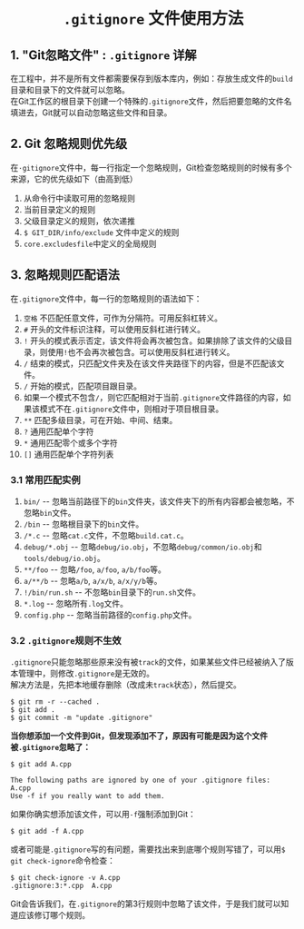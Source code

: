 # <center><b>`.gitignore`</b> 文件使用方法</center>
## 1. "Git忽略文件" : <b>`.gitignore`</b> 详解
在工程中，并不是所有文件都需要保存到版本库内，例如：存放生成文件的`build`目录和目录下的文件就可以忽略。<br>
在Git工作区的根目录下创建一个特殊的`.gitignore`文件，然后把要忽略的文件名填进去，Git就可以自动忽略这些文件和目录。

## 2. Git 忽略规则优先级
在`·gitignore`文件中，每一行指定一个忽略规则，Git检查忽略规则的时候有多个来源，它的优先级如下（由高到低）
1. 从命令行中读取可用的忽略规则
2. 当前目录定义的规则
3. 父级目录定义的规则，依次递推
4. `$ GIT_DIR/info/exclude` 文件中定义的规则
5. `core.excludesfile`中定义的全局规则

## 3. 忽略规则匹配语法
在`.gitignore`文件中，每一行的忽略规则的语法如下：
1. `空格` 不匹配任意文件，可作为分隔符。可用反斜杠转义。
2. `#` 开头的文件标识注释，可以使用反斜杠进行转义。
3. `!` 开头的模式表示否定，该文件将会再次被包含。如果排除了该文件的父级目录，则使用`!`也不会再次被包含。可以使用反斜杠进行转义。
4. `/` 结束的模式，只匹配文件夹及在该文件夹路径下的内容，但是不匹配该文件。
5. `/` 开始的模式，匹配项目跟目录。
6. 如果一个模式不包含`/`，则它匹配相对于当前`.gitignore`文件路径的内容，如果该模式不在`.gitignore`文件中，则相对于项目根目录。
7. `**` 匹配多级目录，可在开始、中间、结束。
8. `?` 通用匹配单个字符
9. `*` 通用匹配零个或多个字符
10. `[]` 通用匹配单个字符列表

### 3.1 常用匹配实例
1. `bin/` -- 忽略当前路径下的`bin`文件夹，该文件夹下的所有内容都会被忽略，不忽略`bin`文件。
2. `/bin` -- 忽略根目录下的`bin`文件。
3. `/*.c` -- 忽略`cat.c`文件，不忽略`build.cat.c`。
4. `debug/*.obj` -- 忽略`debug/io.obj`，不忽略`debug/common/io.obj`和`tools/debug/io.obj`。
5. `**/foo` -- 忽略`/foo`, `a/foo`, `a/b/foo`等。
6. `a/**/b` -- 忽略`a/b`, `a/x/b`, `a/x/y/b`等。
7. `!/bin/run.sh` -- 不忽略`bin`目录下的`run.sh`文件。
8. `*.log` -- 忽略所有`.log`文件。
9. `config.php` -- 忽略当前路径的`config.php`文件。

### 3.2 `.gitignore`规则不生效
`.gitignore`只能忽略那些原来没有被`track`的文件，如果某些文件已经被纳入了版本管理中，则修改`.gitignore`是无效的。<br>
解决方法是，先把本地缓存删除（改成未`track`状态），然后提交。
```
$ git rm -r --cached .
$ git add .
$ git commit -m "update .gitignore"
```
<b>当你想添加一个文件到Git，但发现添加不了，原因有可能是因为这个文件被`.gitignore`忽略了：</b>
```
$ git add A.cpp

The following paths are ignored by one of your .gitignore files:
A.cpp
Use -f if you really want to add them.
```
如果你确实想添加该文件，可以用`-f`强制添加到Git：
```
$ git add -f A.cpp
```
或者可能是`.gitignore`写的有问题，需要找出来到底哪个规则写错了，可以用`$ git check-ignore`命令检查：
```
$ git check-ignore -v A.cpp
.gitignore:3:*.cpp  A.cpp
```
Git会告诉我们，在`.gitignore`的第3行规则中忽略了该文件，于是我们就可以知道应该修订哪个规则。